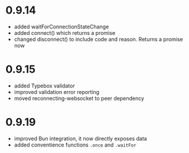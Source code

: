 # 0.9.14

- added waitForConnectionStateChange
- added connect() which returns a promise
- changed disconnect() to include code and reason. Returns a promise now

# 0.9.15

- added Typebox validator
- improved validation error reporting
- moved reconnecting-websocket to peer dependency

# 0.9.19

- improved Bun integration, it now directly exposes data
- added conventience functions `.once` and `.waitFor`
